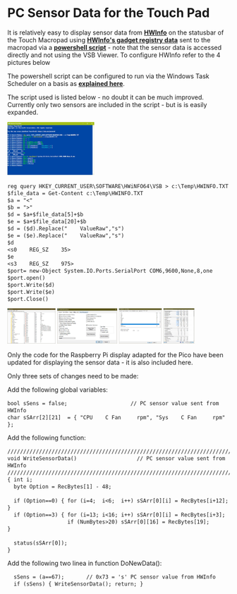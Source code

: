 # PC Sensor Data for the Touch Pad

It is relatively easy to display sensor data from [**HWInfo**](https://www.hwinfo.com/) on the statusbar of the Touch Macropad using [**HWInfo's gadget registry data**](https://github.com/Timthreetwelve/HWiNFO-VSB-Viewer) sent to the macropad via a [**powershell script**](https://github.com/UserVanDyk/Pico-MCU-from-Raspberry-Pi/tree/main//MacropadPCSensorData/PowerShellSession.txt) - note that the sensor data is accessed directly and not using the VSB Viewer. To configure HWInfo refer to the 4 pictures below

The powershell script can be configured to run via the Windows Task Scheduler on a basis as [**explained here**](https://www.partitionwizard.com/partitionmanager/automate-powershell-scripts.html). 

The script used is listed below - no doubt it can be much improved. Currently only two sensors are included in the script - but is is easily expanded.

<p align="left">
<img src="images/PowerShellSession.jpg" height="120" /> 
</p>

``` 
reg query HKEY_CURRENT_USER\SOFTWARE\HWiNFO64\VSB > c:\Temp\HWINFO.TXT
$file_data = Get-Content c:\Temp\HWINFO.TXT
$a = "<"
$b = ">"
$d = $a+$file_data[5]+$b
$e = $a+$file_data[20]+$b
$d = ($d).Replace("    ValueRaw","s")
$e = ($e).Replace("    ValueRaw","s")
$d
<s0    REG_SZ    35>
$e
<s3    REG_SZ    975>
$port= new-Object System.IO.Ports.SerialPort COM6,9600,None,8,one
$port.open()
$port.Write($d)
$port.Write($e)
$port.Close()
``` 

<p align="left">
<img src="images/HWInfo0.jpg" height="80" /> 
<img src="images/HWInfo1.jpg" height="80" /> 
<img src="images/HWInfo2.jpg" height="80" /> 
<img src="images/HWInfo3.jpg" height="80" /> 
</p>

Only the code for the Raspberry Pi display adapted for the Pico have been updated for displaying the sensor data - it is also included here.

Only three sets of changes need to be made:

Add the following global variables:
``` 
bool sSens = false;                    // PC sensor value sent from HWInfo
char sSArr[2][21]  = { "CPU    C Fan     rpm", "Sys    C Fan     rpm" }; 
``` 

Add the following function:
``` 
/////////////////////////////////////////////////////////////////////////////
void WriteSensorData()                   // PC sensor value sent from HWInfo
/////////////////////////////////////////////////////////////////////////////
{ int i;                 
  byte Option = RecBytes[1] - 48;
  
  if (Option==0) { for (i=4;  i<6;  i++) sSArr[0][i] = RecBytes[i+12]; }
  if (Option==3) { for (i=13; i<16; i++) sSArr[0][i] = RecBytes[i+3];  
                   if (NumBytes>20) sSArr[0][16] = RecBytes[19];       }
                   
  status(sSArr[0]);  
}
``` 

Add the following two linea in function DoNewData():
``` 
  sSens = (a==67);       // 0x73 = 's' PC sensor value from HWInfo
  if (sSens) { WriteSensorData(); return; }
``` 

